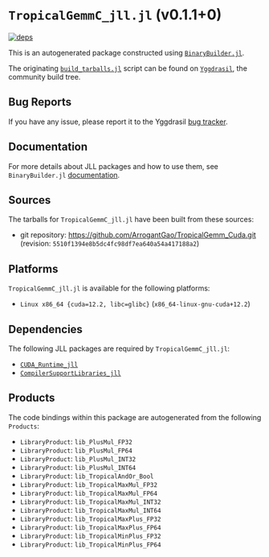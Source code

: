 # `TropicalGemmC_jll.jl` (v0.1.1+0)

[![deps](https://juliahub.com/docs/TropicalGemmC_jll/deps.svg)](https://juliahub.com/ui/Packages/TropicalGemmC_jll/oRbUY?page=2)

This is an autogenerated package constructed using [`BinaryBuilder.jl`](https://github.com/JuliaPackaging/BinaryBuilder.jl).

The originating [`build_tarballs.jl`](https://github.com/JuliaPackaging/Yggdrasil/blob/5574e64a483f4f0c18cbfe36ae19b0a0f8474ad8/T/TropicalGemmC/build_tarballs.jl) script can be found on [`Yggdrasil`](https://github.com/JuliaPackaging/Yggdrasil/), the community build tree.

## Bug Reports

If you have any issue, please report it to the Yggdrasil [bug tracker](https://github.com/JuliaPackaging/Yggdrasil/issues).

## Documentation

For more details about JLL packages and how to use them, see `BinaryBuilder.jl` [documentation](https://docs.binarybuilder.org/stable/jll/).

## Sources

The tarballs for `TropicalGemmC_jll.jl` have been built from these sources:

* git repository: https://github.com/ArrogantGao/TropicalGemm_Cuda.git (revision: `5510f1394e8b5dc4fc98df7ea640a54a417188a2`)

## Platforms

`TropicalGemmC_jll.jl` is available for the following platforms:

* `Linux x86_64 {cuda=12.2, libc=glibc}` (`x86_64-linux-gnu-cuda+12.2`)

## Dependencies

The following JLL packages are required by `TropicalGemmC_jll.jl`:

* [`CUDA_Runtime_jll`](https://github.com/JuliaBinaryWrappers/CUDA_Runtime_jll.jl)
* [`CompilerSupportLibraries_jll`](https://github.com/JuliaBinaryWrappers/CompilerSupportLibraries_jll.jl)

## Products

The code bindings within this package are autogenerated from the following `Products`:

* `LibraryProduct`: `lib_PlusMul_FP32`
* `LibraryProduct`: `lib_PlusMul_FP64`
* `LibraryProduct`: `lib_PlusMul_INT32`
* `LibraryProduct`: `lib_PlusMul_INT64`
* `LibraryProduct`: `lib_TropicalAndOr_Bool`
* `LibraryProduct`: `lib_TropicalMaxMul_FP32`
* `LibraryProduct`: `lib_TropicalMaxMul_FP64`
* `LibraryProduct`: `lib_TropicalMaxMul_INT32`
* `LibraryProduct`: `lib_TropicalMaxMul_INT64`
* `LibraryProduct`: `lib_TropicalMaxPlus_FP32`
* `LibraryProduct`: `lib_TropicalMaxPlus_FP64`
* `LibraryProduct`: `lib_TropicalMinPlus_FP32`
* `LibraryProduct`: `lib_TropicalMinPlus_FP64`
